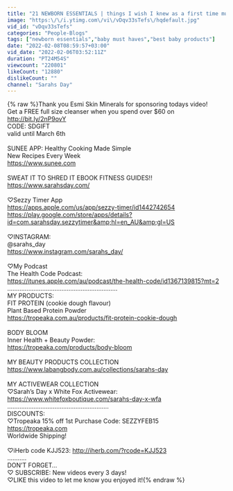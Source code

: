 ```yaml
---
title: "21 NEWBORN ESSENTIALS | things I wish I knew as a first time mum!"
image: "https:\/\/i.ytimg.com\/vi\/vDqv33sTefs\/hqdefault.jpg"
vid_id: "vDqv33sTefs"
categories: "People-Blogs"
tags: ["newborn essentials","baby must haves","best baby products"]
date: "2022-02-08T08:59:57+03:00"
vid_date: "2022-02-06T03:52:11Z"
duration: "PT24M54S"
viewcount: "220801"
likeCount: "12880"
dislikeCount: ""
channel: "Sarahs Day"
---
```

{% raw %}Thank you Esmi Skin Minerals for sponsoring todays video!<br />Get a FREE full size cleanser when you spend over $60 on <a rel="nofollow" target="blank" href="http://bit.ly/2nP9ovY">http://bit.ly/2nP9ovY</a><br />CODE: SDGIFT<br />valid until March 6th<br /><br />SUNEE APP: Healthy Cooking Made Simple<br />New Recipes Every Week<br /><a rel="nofollow" target="blank" href="https://www.sunee.com">https://www.sunee.com</a><br /><br />SWEAT IT TO SHRED IT EBOOK FITNESS GUIDES!!<br /><a rel="nofollow" target="blank" href="https://www.sarahsday.com/">https://www.sarahsday.com/</a><br /><br />♡Sezzy Timer App<br /><a rel="nofollow" target="blank" href="https://apps.apple.com/us/app/sezzy-timer/id1442742654">https://apps.apple.com/us/app/sezzy-timer/id1442742654</a><br /><a rel="nofollow" target="blank" href="https://play.google.com/store/apps/details?id=com.sarahsday.sezzytimer&amp;hl=en_AU&amp;gl=US">https://play.google.com/store/apps/details?id=com.sarahsday.sezzytimer&amp;hl=en_AU&amp;gl=US</a><br /><br />♡INSTAGRAM:<br />@sarahs_day <br /><a rel="nofollow" target="blank" href="https://www.instagram.com/sarahs_day/">https://www.instagram.com/sarahs_day/</a><br /><br />♡My Podcast<br />The Health Code Podcast: <br /><a rel="nofollow" target="blank" href="https://itunes.apple.com/au/podcast/the-health-code/id1367139815?mt=2">https://itunes.apple.com/au/podcast/the-health-code/id1367139815?mt=2</a><br />………………………………………………………<br />MY PRODUCTS:<br />FIT PROTEIN (cookie dough flavour)<br />Plant Based Protein Powder<br /><a rel="nofollow" target="blank" href="https://tropeaka.com.au/products/fit-protein-cookie-dough">https://tropeaka.com.au/products/fit-protein-cookie-dough</a><br /><br />BODY BLOOM<br />Inner Health + Beauty Powder:<br /><a rel="nofollow" target="blank" href="https://tropeaka.com/products/body-bloom">https://tropeaka.com/products/body-bloom</a><br /><br />MY BEAUTY PRODUCTS COLLECTION<br /><a rel="nofollow" target="blank" href="https://www.labangbody.com.au/collections/sarahs-day">https://www.labangbody.com.au/collections/sarahs-day</a><br /><br />MY ACTIVEWEAR COLLECTION<br />♡Sarah’s Day x White Fox Activewear:<br /><a rel="nofollow" target="blank" href="https://www.whitefoxboutique.com/sarahs-day-x-wfa">https://www.whitefoxboutique.com/sarahs-day-x-wfa</a><br />………………………………………………….<br />DISCOUNTS:<br />♡Tropeaka 15% off 1st Purchase Code: SEZZYFEB15<br /><a rel="nofollow" target="blank" href="https://tropeaka.com">https://tropeaka.com</a><br />Worldwide Shipping!<br /><br />♡iHerb code KJJ523:  <a rel="nofollow" target="blank" href="http://iherb.com/?rcode=KJJ523">http://iherb.com/?rcode=KJJ523</a><br />………..<br />DON’T FORGET…<br />♡ SUBSCRIBE: New videos every 3 days!<br />♡LIKE this video to let me know you enjoyed it!{% endraw %}
